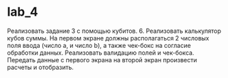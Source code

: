 # lab_4

Реализовать задание 3 с помощью кубитов.
6. Реализовать калькулятор кубов суммы. На первом экране должны располагаться 2 числовых поля ввода (число a, и число b), а также чек-бокс на согласие обработки данных. Реализовать валидацию полей и чек-бокса. Передать данные с первого экрана на второй экран произвести расчеты и отобразить. 
